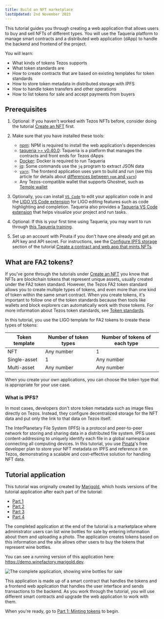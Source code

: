 ```yaml
---
title: Build an NFT marketplace
lastUpdated: 2nd November 2023
---
```


This tutorial guides you through creating a web application that allows users to buy and sell NFTs of different types.
You will use the Taqueria platform to manage smart contracts and a distributed web application (dApp) to handle the backend and frontend of the project.

You will learn:

- What kinds of tokens Tezos supports
- What token standards are
- How to create contracts that are based on existing templates for token standards
- How to store token metadata in distributed storage with IPFS
- How to handle token transfers and other operations
- How to list tokens for sale and accept payments from buyers

## Prerequisites

1. Optional: If you haven't worked with Tezos NFTs before, consider doing the tutorial [Create an NFT](./create-an-nft) first.

1. Make sure that you have installed these tools:

   - [npm](https://nodejs.org/en/download/): NPM is required to install the web application's dependencies
   - [taqueria >= v0.40.0](https://github.com/ecadlabs/taqueria): Taqueria is a platform that manages the contracts and front ends for Tezos dApps
   - [Docker](https://docs.docker.com/engine/install/): Docker is required to run Taqueria
   - [jq](https://stedolan.github.io/jq/download/): Some commands use the `jq` program to extract JSON data
   - [`yarn`](https://yarnpkg.com/): The frontend application uses yarn to build and run (see this article for details about [differences between `npm` and `yarn`](https://www.geeksforgeeks.org/difference-between-npm-and-yarn/))
   - Any Tezos-compatible wallet that supports Ghostnet, such as [Temple wallet](https://templewallet.com/)

1. Optionally, you can install [`VS Code`](https://code.visualstudio.com/download) to edit your application code in and the [LIGO VS Code extension](https://marketplace.visualstudio.com/items?itemName=ligolang-publish.ligo-vscode) for LIGO editing features such as code highlighting and completion.
Taqueria also provides a [Taqueria VS Code extension](https://marketplace.visualstudio.com/items?itemName=ecadlabs.taqueria-vscode) that helps visualize your project and run tasks.

1. Optional: If this is your first time using Taqueria, you may want to run through [this Taqueria training](https://github.com/marigold-dev/training-dapp-1#ghostnet-testnet-wallet).

1. Set up an account with Pinata if you don't have one already and get an API key and API secret.
For instructions, see the [Configure IPFS storage](./create-an-nft/nft-taquito#configure-ipfs-storage) section of the tutorial [Create a contract and web app that mints NFTs](./create-an-nft/nft-taquito).

## What are FA2 tokens?

If you've gone through the tutorials under [Create an NFT](./create-an-nft) you know that NFTs are blockchain tokens that represent unique assets, usually created under the FA2 token standard.
However, the Tezos FA2 token standard allows you to create multiple types of tokens, and even more than one kind of token within the same smart contract.
When you create tokens, it's important to follow one of the token standards because then tools like wallets and block explorers can automatically work with those tokens.
For more information about Tezos token standards, see [Token standards](../reference/token-standards).

In this tutorial, you use the LIGO template for FA2 tokens to create these types of tokens:

| Token template | Number of token types | Number of tokens of each type |
| -------------- | --------------- | ------------------------ |
| NFT            | Any number      | 1                        |
| Single-asset   | 1               | Any number               |
| Multi-asset    | Any number      | Any number               |

When you create your own applications, you can choose the token type that is appropriate for your use case.

### What is IPFS?

In most cases, developers don't store token metadata such as image files directly on Tezos.
Instead, they configure decentralized storage for the NFT data and put only the link to that data on Tezos itself.

The InterPlanetary File System (IPFS) is a protocol and peer-to-peer network for storing and sharing data in a distributed file system.
IPFS uses content-addressing to uniquely identify each file in a global namespace connecting all computing devices.
In this tutorial, you use [Pinata](https://www.pinata.cloud/)'s free developer plan to store your NFT metadata on IPFS and reference it on Tezos, demonstrating a scalable and cost-effective solution for handling NFT data.

## Tutorial application

This tutorial was originally created by [Marigold](https://www.marigold.dev/), which hosts versions of the tutorial application after each part of the tutorial:

- [Part 1](https://github.com/marigold-dev/training-nft-1)
- [Part 2](https://github.com/marigold-dev/training-nft-2)
- [Part 3](https://github.com/marigold-dev/training-nft-3)
- [Part 4](https://github.com/marigold-dev/training-nft-4)

The completed application at the end of the tutorial is a marketplace where administrator users can list wine bottles for sale by entering information about them and uploading a photo.
The application creates tokens based on this information and the site allows other users to buy the tokens that represent wine bottles.

You can see a running version of this application here: https://demo.winefactory.marigold.dev.

![The complete application, showing wine bottles for sale](/img/tutorials/nftfactory.png)

This application is made up of a smart contract that handles the tokens and a frontend web application that handles the user interface and sends transactions to the backend.
As you work through the tutorial, you will use different smart contracts and upgrade the web application to work with them.

When you're ready, go to [Part 1: Minting tokens](./build-an-nft-marketplace/part-1) to begin.

